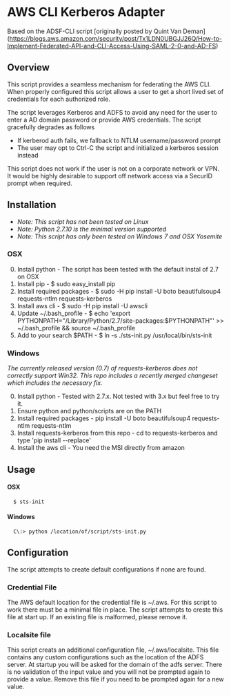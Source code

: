 # AWS CLI Kerberos Adapter

Based on the ADSF-CLI script  [originally posted by Quint Van Deman] (https://blogs.aws.amazon.com/security/post/Tx1LDN0UBGJJ26Q/How-to-Implement-Federated-API-and-CLI-Access-Using-SAML-2-0-and-AD-FS)
## Overview
This script provides a seamless mechanism for federating the AWS CLI. When
properly configured this script allows a user to get a short lived set of
credentials for each authorized role.

The script leverages Kerberos and ADFS to avoid any need for the user to enter
a AD domain password or provide AWS credentials. The script gracefully degrades
as follows
* If kerberod auth fails, we fallback to NTLM username/password prompt
* The user may opt to Ctrl-C the script and initialized a kerberos session instead

This script does not work if the user is not on a corporate network or VPN.
It would be highly desirable to support off network access via a SecurID prompt
when required.

## Installation
* *Note: This script has not been tested on Linux*
* *Note: Python 2.7.10 is the minimal version supported*
* *Note: This script has only been tested on Windows 7 and OSX Yosemite*

### OSX
0. Install python - The script has been tested with the default instal of 2.7 on OSX
1. Install pip - $ sudo easy_install pip
2. Install required packages - $ sudo -H pip install -U boto beautifulsoup4 requests-ntlm requests-kerberos
3. Install aws cli -  $ sudo -H pip install -U awscli
5. Update ~/.bash_profile - $ echo 'export PYTHONPATH="/Library/Python/2.7/site-packages:$PYTHONPATH"' >> ~/.bash_profile && source ~/.bash_profile
6. Add to your search $PATH - $ ln -s ./sts-init.py /usr/local/bin/sts-init

### Windows
*The currently released version (0.7) of requests-kerberos does not correctly support Win32.
This repo includes a recently merged changeset which includes the necessary fix.*

0. Install python - Tested with 2.7.x. Not tested with 3.x but feel free to try it.
1. Ensure python and python/scripts are on the PATH
2. Install required packages - pip install -U boto beautifulsoup4 requests-ntlm requests-ntlm
3. Install requests-kerberos from this repo - cd to requests-kerberos and type 'pip install --replace'
4. Install the aws cli - You need the MSI directly from amazon

## Usage
#### OSX
```
  $ sts-init
```

#### Windows
```
  C\:> python /location/of/script/sts-init.py
```

## Configuration

The script attempts to create default configurations if none are found.

### Credential File
The AWS default location for the credential file is ~/.aws. For this script to work there
must be a minimal file in place. The script attempts to creste this file at start
up. If an existing file is malformed, please remove it.

### Localsite file
This script creats an additional configuration file, ~/.aws/localsite. This file
contains any custom configurations such as the location of the ADFS server. At
startup you will be asked for the domain of the adfs server. There is no validation
of the input value and you will not be prompted again to provide a value. Remove
this file if you need to be prompted again for a new value.
